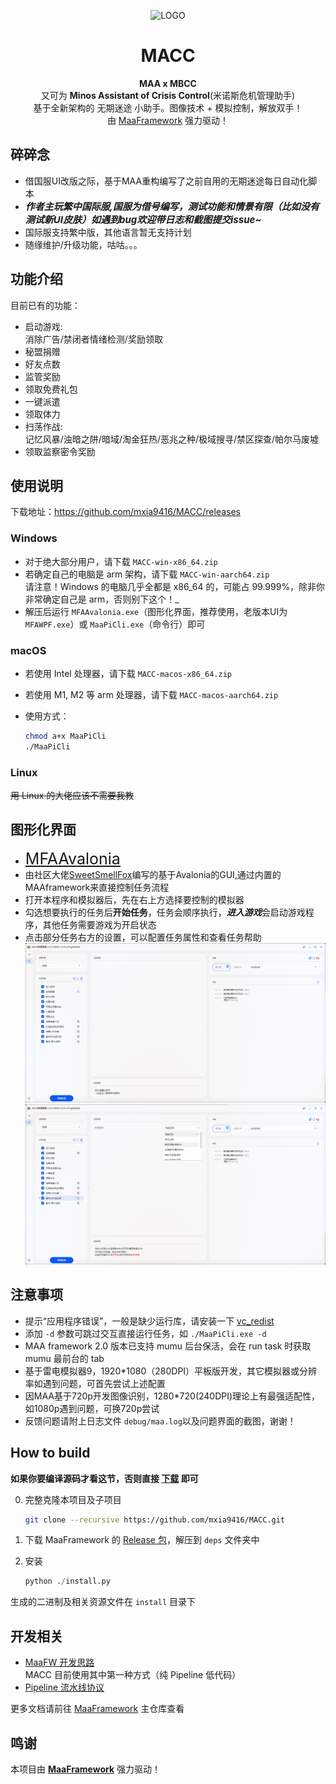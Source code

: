 <!-- markdownlint-disable MD033 MD041 -->
<p align="center">
  <img alt="LOGO" src="logo.ico" width="256" height="256" />
</p>

<div align="center">

# MACC

**MAA x MBCC**  
又可为 **Minos Assistant of Crisis Control**(米诺斯危机管理助手)  
基于全新架构的 无期迷途 小助手。图像技术 + 模拟控制，解放双手！  
由 [MaaFramework](https://github.com/MaaXYZ/MaaFramework) 强力驱动！
</div>

## 碎碎念

- 借国服UI改版之际，基于MAA重构编写了之前自用的无期迷途每日自动化脚本
- ***<span style="font-size:15px;">作者主玩繁中国际服,国服为借号编写，测试功能和情景有限（比如没有测试新UI皮肤）如遇到bug欢迎带日志和截图提交issue~ </span>***
- 国际服支持繁中版，其他语言暂无支持计划
- 随缘维护/升级功能，咕咕。。。

## 功能介绍

目前已有的功能：

- 启动游戏:<br>消除广告/禁闭者情绪检测/奖励领取
- 秘盟捐赠
- 好友点数
- 监管奖励
- 领取免费礼包
- 一键派遣
- 领取体力
- 扫荡作战:<br> 记忆风暴/浊暗之阱/暗域/淘金狂热/恶兆之种/极域搜寻/禁区探查/帕尔马废墟
- 领取监察密令奖励

## 使用说明

下载地址：<https://github.com/mxia9416/MACC/releases>

### Windows

- 对于绝大部分用户，请下载 `MACC-win-x86_64.zip`
- 若确定自己的电脑是 arm 架构，请下载 `MACC-win-aarch64.zip`  
  请注意！Windows 的电脑几乎全都是 x86_64 的，可能占 99.999%，除非你非常确定自己是 arm，否则别下这个！_
- 解压后运行 `MFAAvalonia.exe`（图形化界面，推荐使用，老版本UI为`MFAWPF.exe`）或 `MaaPiCli.exe`（命令行）即可

### macOS

- 若使用 Intel 处理器，请下载 `MACC-macos-x86_64.zip`
- 若使用 M1, M2 等 arm 处理器，请下载 `MACC-macos-aarch64.zip`
- 使用方式：

  ```bash
  chmod a+x MaaPiCli
  ./MaaPiCli
  ```

### Linux

~~用 Linux 的大佬应该不需要我教~~

## 图形化界面

- <span style="font-size:25px;">[MFAAvalonia](https://github.com/SweetSmellFox/MFAAvalonia/)</span>  
- 由社区大佬[SweetSmellFox](https://github.com/SweetSmellFox)编写的基于Avalonia的GUI,通过内置的MAAframework来直接控制任务流程  
- 打开本程序和模拟器后，先在右上方选择要控制的模拟器  
- 勾选想要执行的任务后**开始任务**，任务会顺序执行，***进入游戏***会启动游戏程序，其他任务需要游戏为开启状态  
- 点击部分任务右方的设置，可以配置任务属性和查看任务帮助
![alt text](GUI.png)
![alt text](GUI-2.png)

## 注意事项

- 提示“应用程序错误”，一般是缺少运行库，请安装一下 [vc_redist](https://aka.ms/vs/17/release/vc_redist.x64.exe)
- 添加 `-d` 参数可跳过交互直接运行任务，如 `./MaaPiCli.exe -d`
- MAA framework 2.0 版本已支持 mumu 后台保活，会在 run task 时获取 mumu 最前台的 tab
- 基于雷电模拟器9，1920*1080（280DPI）平板版开发，其它模拟器或分辨率如遇到问题，可首先尝试上述配置
- 因MAA基于720p开发图像识别，1280*720(240DPI)理论上有最强适配性，如1080p遇到问题，可换720p尝试
- 反馈问题请附上日志文件 `debug/maa.log`以及问题界面的截图，谢谢！

## How to build

**如果你要编译源码才看这节，否则直接 [下载](https://github.com/mxia9416/MACC/releases) 即可**

0. 完整克隆本项目及子项目

    ```bash
    git clone --recursive https://github.com/mxia9416/MACC.git
    ```

1. 下载 MaaFramework 的 [Release 包](https://github.com/MaaXYZ/MaaFramework/releases)，解压到 `deps` 文件夹中
2. 安装

    ```python
    python ./install.py
    ```

生成的二进制及相关资源文件在 `install` 目录下

## 开发相关

- [MaaFW 开发思路](https://github.com/MaaXYZ/MaaFramework/blob/main/docs/zh_cn/1.1-%E5%BF%AB%E9%80%9F%E5%BC%80%E5%A7%8B.md#%E5%BC%80%E5%8F%91%E6%80%9D%E8%B7%AF)  
  MACC 目前使用其中第一种方式（纯 Pipeline 低代码）
- [Pipeline 流水线协议](https://github.com/MaaXYZ/MaaFramework/blob/main/docs/zh_cn/3.1-%E4%BB%BB%E5%8A%A1%E6%B5%81%E6%B0%B4%E7%BA%BF%E5%8D%8F%E8%AE%AE.md)

更多文档请前往 [MaaFramework](https://github.com/MaaXYZ/MaaFramework) 主仓库查看

## 鸣谢

本项目由 **[MaaFramework](https://github.com/MaaXYZ/MaaFramework)** 强力驱动！
